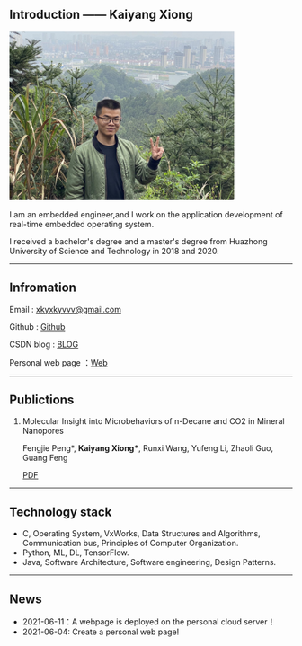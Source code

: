 ## Introduction —— Kaiyang Xiong

<img src="https://raw.githubusercontent.com/xkyvvv/blogPicture/main/me.jpg" alt="图片替换文本" width="400" height="300" align="bottom" />

I am an embedded engineer,and I work on the application development of real-time embedded operating system. 

I received a bachelor's degree and a master's degree from Huazhong University of Science and Technology in 2018 and 2020.

______

## Infromation

Email : xkyxkyvvv@gmail.com

Github : [Github](https://github.com/xkyvvv)

CSDN blog : [BLOG](https://blog.csdn.net/qq_41854911)

Personal web page ：[Web](http://39.106.207.161/)

_______

## Publictions

1. Molecular Insight into Microbehaviors of n-Decane and CO2 in Mineral Nanopores

   Fengjie Peng*, **Kaiyang Xiong\***, Runxi Wang, Yufeng Li, Zhaoli Guo, Guang Feng

   [PDF](https://sci-hub.se/10.1021/acs.energyfuels.9b04125)

-------

## Technology stack

* C, Operating System, VxWorks, Data Structures and Algorithms, Communication bus, Principles of Computer Organization.
* Python, ML, DL, TensorFlow.
* Java, Software Architecture, Software engineering, Design Patterns.

______

## News

* 2021-06-11：A webpage is deployed on the personal cloud server！
* 2021-06-04: Create a personal web page!

